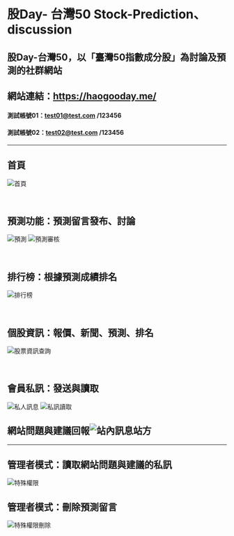 # 股Day- 台灣50 Stock-Prediction、discussion
## 股Day-台灣50，以「臺灣50指數成分股」為討論及預測的社群網站

## 網站連結：https://haogooday.me/


#### 測試帳號01：test01@test.com /123456
#### 測試帳號02：test02@test.com /123456
<hr>



## 首頁
![首頁](https://user-images.githubusercontent.com/73993570/128681001-3cc753bb-4b10-4654-b641-02272da5f0d9.jpg)

<br>

## 預測功能：預測留言發布、討論
![預測](https://user-images.githubusercontent.com/73993570/128681512-ffc37d63-08e0-4dff-b19d-fa0db05fd82b.jpg)
![預測審核](https://user-images.githubusercontent.com/73993570/128681528-5710a6c4-2482-4000-a24b-3bfa1a882dc4.jpg)

<br>

## 排行榜：根據預測成績排名
![排行榜](https://user-images.githubusercontent.com/73993570/128681551-959f334f-ae94-45db-97ad-6edcedb01987.jpg)

<br>

## 個股資訊：報價、新聞、預測、排名
![股票資訊查詢](https://user-images.githubusercontent.com/73993570/128681566-f5fac237-83c2-428b-8f8d-0b05bae8d96a.jpg)

<br>

## 會員私訊：發送與讀取
![私人訊息](https://user-images.githubusercontent.com/73993570/128683441-6373a673-3a1b-4db7-be87-eb50d6851730.jpg)
![私訊讀取](https://user-images.githubusercontent.com/73993570/128683450-041552c1-2ec7-4a82-bb25-6c078fa8681b.jpg)

## 網站問題與建議回報![站內訊息站方](https://user-images.githubusercontent.com/73993570/128683630-96e92d7f-8a8f-4dcc-b65f-f2f0ea5d304d.jpg)
<hr>

## 管理者模式：讀取網站問題與建議的私訊
![特殊權限](https://user-images.githubusercontent.com/73993570/128683815-7f690a43-8216-46c3-8a2d-2e3d2bca7072.jpg)
## 管理者模式：刪除預測留言
![特殊權限刪除](https://user-images.githubusercontent.com/73993570/128683832-48c3bb78-2bbd-4ff1-ae98-64de8c19f769.jpg)


